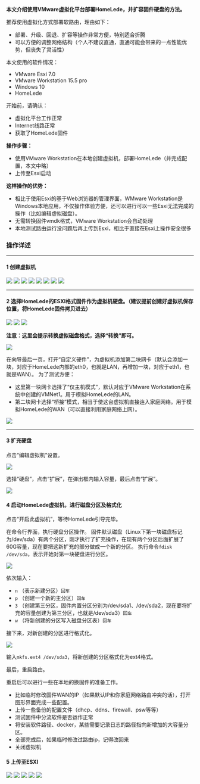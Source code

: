 **本文介绍使用VMware虚拟化平台部署HomeLede，并扩容固件硬盘的方法。**

推荐使用虚拟化方式部署软路由，理由如下：
+ 部署、升级、回退、扩容等操作非常方便，特别适合折腾
+ 可以方便的调整网络结构（个人不建议直通，直通可能会带来的一点性能优势，但丧失了灵活性）

本文使用的软件情况：
+ VMware Esxi 7.0
+ VMware Workstation 15.5 pro
+ Windows 10
+ HomeLede

开始前，请确认：
+ 虚拟化平台工作正常
+ Internet线路正常
+ 获取了HomeLede固件

**操作步骤：**
+ 使用VMware Workstation在本地创建虚拟机，部署HomeLede（并完成配置，本文中略）
+ 上传至Esxi启动

**这样操作的优势：**
+ 相比于使用Esxi的基于Web浏览器的管理界面，WMware Workstation是Windows本地应用，不仅操作体验方便，还可以进行可以一些Esxi无法完成的操作（比如编辑虚拟磁盘）。
+ 无需转换固件vmdk格式，VMware Workstation会自动处理
+ 本地测试路由运行没问题后再上传到Esxi，相比于直接在Esxi上操作安全很多

### 操作详述

***

#### 1 创建虚拟机

![](https://github.com/xiaoqingfengATGH/HomeLede/wiki/opencase/esxi/10-createVM-1.jpg)
![](https://github.com/xiaoqingfengATGH/HomeLede/wiki/opencase/esxi/10-createVM-2.jpg)
![](https://github.com/xiaoqingfengATGH/HomeLede/wiki/opencase/esxi/10-createVM-3.jpg)
![](https://github.com/xiaoqingfengATGH/HomeLede/wiki/opencase/esxi/10-createVM-4.jpg)
![](https://github.com/xiaoqingfengATGH/HomeLede/wiki/opencase/esxi/10-createVM-5.jpg)
![](https://github.com/xiaoqingfengATGH/HomeLede/wiki/opencase/esxi/10-createVM-6.jpg)
![](https://github.com/xiaoqingfengATGH/HomeLede/wiki/opencase/esxi/10-createVM-7.jpg)
![](https://github.com/xiaoqingfengATGH/HomeLede/wiki/opencase/esxi/10-createVM-8.jpg)

***

#### 2 选择HomeLede的ESXI格式固件作为虚拟机硬盘。（建议提前创建好虚拟机保存位置，将HomeLede固件拷贝进去）

![](https://github.com/xiaoqingfengATGH/HomeLede/wiki/opencase/esxi/10-createVM-9.jpg)
![](https://github.com/xiaoqingfengATGH/HomeLede/wiki/opencase/esxi/10-createVM-10.jpg)
![](https://github.com/xiaoqingfengATGH/HomeLede/wiki/opencase/esxi/10-createVM-11.jpg)

**注意：这里会提示转换虚拟磁盘格式，选择“转换”即可。**

![](https://github.com/xiaoqingfengATGH/HomeLede/wiki/opencase/esxi/10-createVM-12.jpg)

在向导最后一页，打开“自定义硬件”，为虚拟机添加第二块网卡（默认会添加一块，对应于HomeLede内部的eth0，也就是LAN，再增加一块，对应于eth1，也就是WAN）。
为了测试方便：
+ 这里第一块网卡选择了“仅主机模式”，默认对应于VMware Workstation在系统中创建的VMNet1。用于模拟HomeLede的LAN。
+ 第二块网卡选择“桥接”模式，相当于使这台虚拟机直接连入家庭网络。用于模拟HomeLede的WAN（可以直接利用家庭网络上网）。

![](https://github.com/xiaoqingfengATGH/HomeLede/wiki/opencase/esxi/10-createVM-13.jpg)

***

#### 3 扩充硬盘
点击“编辑虚拟机”设置。

![](https://github.com/xiaoqingfengATGH/HomeLede/wiki/opencase/esxi/20-editvmconfig.jpg)

选择“硬盘”，点击“扩展”，在弹出框内输入容量，最后点击“扩展”。

![](https://github.com/xiaoqingfengATGH/HomeLede/wiki/opencase/esxi/30-extenddiskcapacity.jpg)

#### 4 启动HomeLede虚拟机，进行磁盘分区及格式化
点击“开启此虚拟机”，等待HomeLede引导完毕。

在命令行界面，执行硬盘分区操作。
固件默认磁盘（Linux下第一块磁盘标记为/dev/sda）有两个分区，刚才执行了扩充操作，在现有两个分区后面扩展了60G容量，现在要把这新扩充的部分做成一个新的分区。
执行命令`fdisk /dev/sda`，表示开始对第一块硬盘进行分区。

![](https://github.com/xiaoqingfengATGH/HomeLede/wiki/opencase/esxi/50-fdisk.jpg)

依次输入：
+ `n` （表示新建分区）`回车`
+ `p` （创建一个新的主分区）`回车`
+ `3` （创建第三分区，固件内置分区分别为/dev/sda1、/dev/sda2，现在要将扩充的容量创建为第三分区，也就是/dev/sda3）`回车`
+ `w` （将新创建的分区写入磁盘分区表）`回车`

接下来，对新创建的分区进行格式化。

![](https://github.com/xiaoqingfengATGH/HomeLede/wiki/opencase/esxi/51-mkfs.jpg)

输入`mkfs.ext4 /dev/sda3`，将新创建的分区格式化为ext4格式。

最后，重启路由。

重启后可以进行一些在本地的换固件的准备工作。
+ 比如临时修改固件WAN的IP（如果默认IP和你家庭网络路由冲突的话），打开图形界面完成一些配置。
+ 上传一些备份的配置文件（dhcp、ddns、firewall、psw等等）
+ 测试固件中分流软件是否运作正常
+ 将安装软件路径、docker，某些需要记录日志的路径指向新增加的大容量分区。
+ 全部完成后，如果临时修改过路由ip，记得改回来
+ 关闭虚拟机

#### 5 上传至ESXI

![](https://github.com/xiaoqingfengATGH/HomeLede/wiki/opencase/esxi/70-connesxi.jpg)
![](https://github.com/xiaoqingfengATGH/HomeLede/wiki/opencase/esxi/71-uploadvm.jpg)
![](https://github.com/xiaoqingfengATGH/HomeLede/wiki/opencase/esxi/72-selectesxiserver.jpg)
![](https://github.com/xiaoqingfengATGH/HomeLede/wiki/opencase/esxi/73-confirmesxiserver.jpg)
![](https://github.com/xiaoqingfengATGH/HomeLede/wiki/opencase/esxi/81-configesxinet.jpg)
